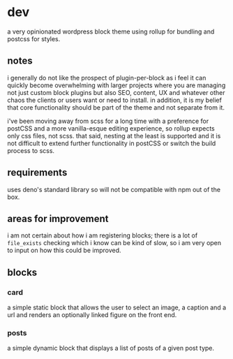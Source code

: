 # dev

a very opinionated wordpress block theme using rollup for bundling and postcss for styles.

## notes

i generally do not like the prospect of plugin-per-block as i feel it can quickly become overwhelming with larger projects where you are managing not just custom block plugins but also SEO, content, UX and whatever other chaos the clients or users want or need to install. in addition, it is my belief that core functionality should be part of the theme and not separate from it.

i've been moving away from scss for a long time with a preference for postCSS and a more vanilla-esque editing experience, so rollup expects only css files, not scss. that said, nesting at the least is supported and it is not difficult to extend further functionality in postCSS or switch the build process to scss.

## requirements

uses deno's standard library so will not be compatible with npm out of the box.

## areas for improvement

i am not certain about how i am registering blocks; there is a lot of `file_exists` checking which i know can be kind of slow, so i am very open to input on how this could be improved.

## blocks

### card

a simple static block that allows the user to select an image, a caption and a url and renders an optionally linked figure on the front end.

### posts

a simple dynamic block that displays a list of posts of a given post type.
